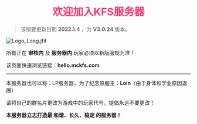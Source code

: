 # <div align="center"><font color=#FD366D>欢迎加入KFS服务器</font></div>
>该纲要更新日期 **2022.1.4** ，为 **V3.0.24** 版本。

![Logo_Long.jfif](/img/Logo_Long.jfif)

所有正在 **审核内** 及 **服务器内** 玩家必须以新版服规为准！

该页面快速浏览链接：**hello.mckfs.com**
- - -

本服务器也可以称：LP服务器，为了纪念原服主：**Loin**（由于身体和学业原因退圈）

请将自己的群名片更改为游戏中的玩家代号，提倡永远不要更改！

**本服务器立志打造最 和谐、长久、稳定 的服务器！**

<script type='text/javascript' src='https://ks.wjx.top/handler/jqemed.ashx?activity=QffWXaX&width=760&source=iframe'></script>